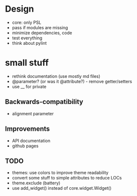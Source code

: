 # Design
- core: only PSL
- pass if modules are missing
- minimize dependencies, code
- test everything
- think about pylint

# small stuff
- rethink documentation (use mostly md files)
- @parameter? (or was it @attribute?) - remove getter/setters
- use __ for private

## Backwards-compatibility
- alignment parameter

## Improvements
- API documentation
- github pages

## TODO
- themes: use colors to improve theme readability
- convert some stuff to simple attributes to reduce LOCs
- theme.exclude (battery)
- use add_widget() instead of core.widget.Widget()

